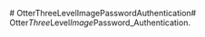 ﻿﻿# OtterThreeLevelImagePasswordAuthentication#   O t t e r _ T h r e e _ L e v e l _ I m a g e _ P a s s w o r d _ A u t h e n t i c a t i o n .  
 